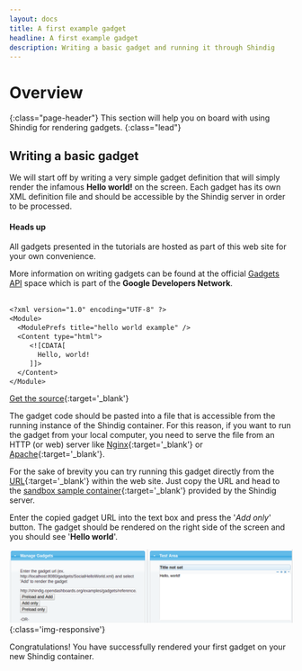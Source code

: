 ```yaml
---
layout: docs
title: A first example gadget
headline: A first example gadget
description: Writing a basic gadget and running it through Shindig
---
```


# Overview
{:class="page-header"}
This section will help you on board with using Shindig for rendering gadgets.
{:class="lead"}

## Writing a basic gadget

We will start off by writing a very simple gadget definition that will simply render
the infamous **Hello world!** on the screen.  Each gadget has its own XML definition file
and should be accessible by the Shindig server in order to be processed.

<div class="bs-callout bs-callout-info">
    <h4>Heads up</a></h4>
    <p>All gadgets presented in the tutorials are hosted as part of this web site for your own convenience.</p>
    <p>
      More information on writing gadgets can be found at the official <a href='https://developers.google.com/gadgets/' target='_blank'>Gadgets API</a>
      space which is part of the <b>Google Developers Network</b>.
    </p>
</div>

<div class="highlight"><pre><code class="xml">
&lt;?xml version="1.0" encoding="UTF-8" ?&gt;
&lt;Module&gt;
  &lt;ModulePrefs title="hello world example" /&gt;
  &lt;Content type="html"&gt;
     &lt;![CDATA[
       Hello, world!
     ]]&gt;
  &lt;/Content&gt;
&lt;/Module&gt;
</code></pre></div>

[Get the source](/examples/gadgets/reference/hello-world.xml){:target='_blank'}

The gadget code should be pasted into a file that is accessible from the running instance
of the Shindig container.  For this reason, if you want to run the gadget from your local
computer, you need to serve the file from an HTTP (or web) server like [Nginx](https://nginx.org/){:target='_blank'}
or [Apache](https://httpd.apache.org/){:target='_blank'}.

For the sake of brevity you can try running this gadget directly from the [URL](/examples/gadgets/reference/hello-world.xml){:target='_blank'}
within the web site.  Just copy the URL and head to the [sandbox sample container](http://localhost:8080/containers/commoncontainer/){:target='_blank'}
provided by the Shindig server.

Enter the copied gadget URL into the text box and press the '*Add only*' button.  The gadget should be rendered on the
right side of the screen and you should see '**Hello world**'.

![Hello world gadget](/assets/images/examples/gadgets/hello-world.png "Hello world gadget"){:class='img-responsive'}

Congratulations!  You have successfully rendered your first gadget on your new Shindig container.
